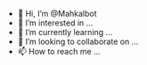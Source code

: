 - 👋 Hi, I’m @Mahkalbot
- 👀 I’m interested in ...
- 🌱 I’m currently learning ...
- 💞️ I’m looking to collaborate on ...
- 📫 How to reach me ...

<!---
Mahkalbot/Mahkalbot is a ✨ special ✨ repository because its `README.md` (this file) appears on your GitHub profile.
You can click the Preview link to take a look at your changes.
--->
